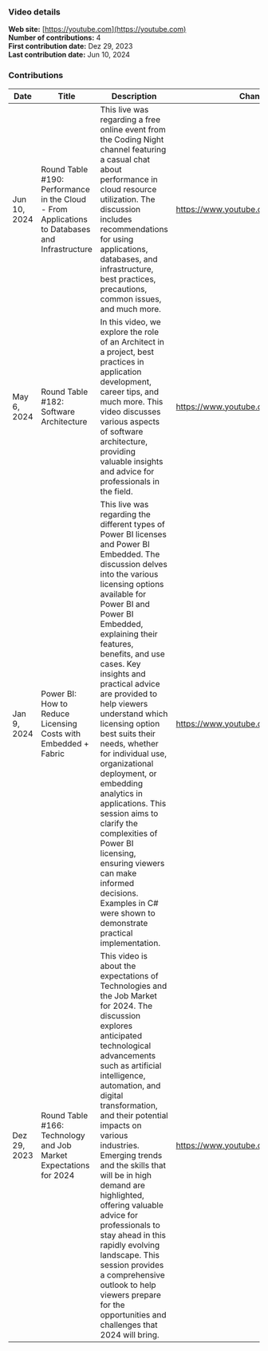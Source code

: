 ### Video details

**Web site:** [https://youtube.com](https://youtube.com)    
**Number of contributions:**  4  
**First contribution date:**  Dez 29, 2023    
**Last contribution date:**  Jun 10, 2024  

### Contributions

| Date      | Title           |Description    | Channel       | Link         | LinkedIn link |
|-----------|-----------------|---------------|---------------|--------------|---------------|
|Jun 10, 2024|Round Table #190: Performance in the Cloud - From Applications to Databases and Infrastructure|This live was regarding a free online event from the Coding Night channel featuring a casual chat about performance in cloud resource utilization. The discussion includes recommendations for using applications, databases, and infrastructure, best practices, precautions, common issues, and much more.|https://www.youtube.com/@CodingNight|https://www.youtube.com/watch?v=m9nvJIfffZo|https://www.linkedin.com/posts/tallesvaliatti_azure-devops-cloud-activity-7215141661549486080-zzA6?utm_source=share&utm_medium=member_desktop|
|May 6, 2024|Round Table #182: Software Architecture|In this video, we explore the role of an Architect in a project, best practices in application development, career tips, and much more. This video discusses various aspects of software architecture, providing valuable insights and advice for professionals in the field.|https://www.youtube.com/@CodingNight|https://www.youtube.com/watch?v=-AW1s1oZhzM|
|Jan 9, 2024|Power BI: How to Reduce Licensing Costs with Embedded + Fabric|This live was regarding the different types of Power BI licenses and Power BI Embedded. The discussion delves into the various licensing options available for Power BI and Power BI Embedded, explaining their features, benefits, and use cases. Key insights and practical advice are provided to help viewers understand which licensing option best suits their needs, whether for individual use, organizational deployment, or embedding analytics in applications. This session aims to clarify the complexities of Power BI licensing, ensuring viewers can make informed decisions. Examples in C# were shown to demonstrate practical implementation.|https://www.youtube.com/@CanalDotNET|https://www.youtube.com/watch?v=m32kuyLu5VU&t=5972s|https://www.linkedin.com/posts/tallesvaliatti_ontem-tivemos-outra-super-live-sobre-os-diferentes-activity-7151176268909027328-mX0A?utm_source=share&utm_medium=member_desktop|
|Dez 29, 2023|Round Table #166: Technology and Job Market Expectations for 2024|This video is about the expectations of Technologies and the Job Market for 2024. The discussion explores anticipated technological advancements such as artificial intelligence, automation, and digital transformation, and their potential impacts on various industries. Emerging trends and the skills that will be in high demand are highlighted, offering valuable advice for professionals to stay ahead in this rapidly evolving landscape. This session provides a comprehensive outlook to help viewers prepare for the opportunities and challenges that 2024 will bring.|https://www.youtube.com/@CodingNight|https://www.youtube.com/watch?v=wUzfemvz7s0|https://www.linkedin.com/posts/tallesvaliatti_para-fechar-o-ano-participei-de-uma-live-activity-7147702101253545984-4cyB?utm_source=share&utm_medium=member_desktop|